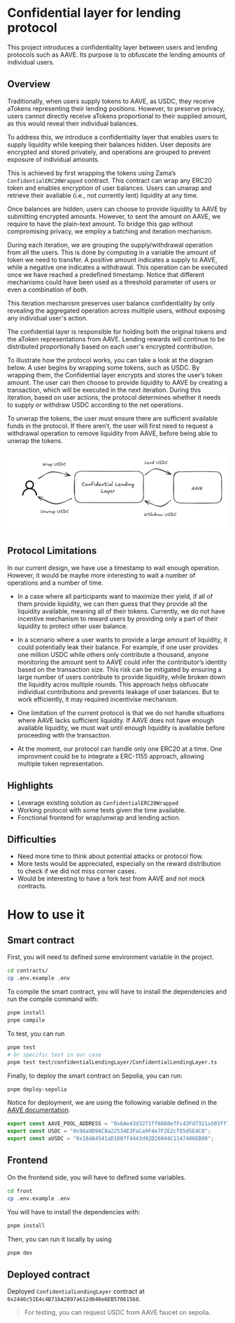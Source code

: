 # Confidential layer for lending protocol

This project introduces a confidentiality layer between users and lending protocols such as AAVE. Its purpose is to obfuscate the lending amounts of individual users.

## Overview

Traditionally, when users supply tokens to AAVE, as USDC, they receive aTokens representing their lending positions. However, to preserve privacy, users cannot directly receive aTokens proportional to their supplied amount, as this would reveal their individual balances.

To address this, we introduce a confidentiality layer that enables users to supply liquidity while keeping their balances hidden. User deposits are encrypted and stored privately, and operations are grouped to prevent exposure of individual amounts.

This is achieved by first wrapping the tokens using Zama’s `ConfidentialERC20Wrapped` contract. This contract can wrap any ERC20 token and enables encryption of user balances. Users can unwrap and retrieve their available (i.e., not currently lent) liquidity at any time.

Once balances are hidden, users can choose to provide liquidity to AAVE by submitting encrypted amounts. However, to sent the amount on AAVE, we require to have the plain-text amount. To bridge this gap without compromising privacy, we employ a batching and iteration mechanism.

During each iteration, we are grouping the supply/withdrawal operation from all the users. This is done by computing in a variable the amount of token we need to transfer. A positive amount indicates a supply to AAVE, while a negative one indicates a withdrawal. This operation can be executed once we have reached a predefined timestamp. Notice that different mechanisms could have been used as a threshold parameter of users or even a combination of both.

This iteration mechanism preserves user balance confidentiality by only revealing the aggregated operation across multiple users, without exposing any individual user's action.

The confidential layer is responsible for holding both the original tokens and the aToken representations from AAVE. Lending rewards will continue to be distributed proportionally based on each user's encrypted contribution.

To illustrate how the protocol works, you can take a look at the diagram below. A user begins by wrapping some tokens, such as USDC. By wrapping them, the Confidential layer encrypts and stores the user’s token amount. The user can then choose to provide liquidity to AAVE by creating a transaction, which will be executed in the next iteration. During this iteration, based on user actions, the protocol determines whether it needs to supply or withdraw USDC according to the net operations.

To unwrap the tokens, the user must ensure there are sufficient available funds in the protocol. If there aren’t, the user will first need to request a withdrawal operation to remove liquidity from AAVE, before being able to unwrap the tokens.

![User Workflow](./workflow.png)

## Protocol Limitations

In our current design, we have use a timestamp to wait enough operation. However, it would be maybe more interesting to wait a number of operations and a number of time.

- In a case where all participants want to maximize their yield, if all of them provide liquidity, we can then guess that they provide all the liquidity available, meaning all of their tokens. Currently, we do not have incentive mechanism to reward users by providing only a part of their liquidity to protect other user balance.

- In a scenario where a user wants to provide a large amount of liquidity, it could potentially leak their balance. For example, if one user provides one million USDC while others only contribute a thousand, anyone monitoring the amount sent to AAVE could infer the contributor’s identity based on the transaction size. This risk can be mitigated by ensuring a large number of users contribute to provide liquidity, while broken down the liquidity acros multiple rounds. This approach helps obfuscate individual contributions and prevents leakage of user balances. But to work efficiently, it may required incentivise mechanism.

- One limitation of the current protocol is that we do not handle situations where AAVE lacks sufficient liquidity. If AAVE does not have enough available liquidity, we must wait until enough liquidity is available before proceeding with the transaction.

- At the moment, our protocol can handle only one ERC20 at a time. One improvment could be to integrate a ERC-1155 approach, allowing multiple token representation.

## Highlights

- Leverage existing solution as `ConfidentialERC20Wrapped`
- Working protocol with some tests given the time available.
- Fonctional frontend for wrap/unwrap and lending action.

## Difficulties

- Need more time to think about potential attacks or protocol flow.
- More tests would be appreciated, especially on the reward distribution to check if we did not miss corner cases.
- Would be interesting to have a fork test from AAVE and not mock contracts.

# How to use it

## Smart contract

First, you will need to defined some environment variable in the project.

```bash
cd contracts/
cp .env.example .env
```

To compile the smart contract, you will have to install the dependencies and run the compile command with:

```bash
pnpm install
pnpm compile
```

To test, you can run

```bash
pnpm test
# Or specific test in our case
pnpm test test/confidentialLendingLayer/ConfidentialLendingLayer.ts
```

Finally, to deploy the smart contract on Sepolia, you can run:

```bash
pnpm deploy-sepolia
```

Notice for deployment, we are using the following variable defined in the [AAVE documentation](https://github.com/bgd-labs/aave-address-book/blob/main/src/AaveV3Sepolia.sol).

```typescript
export const AAVE_POOL_ADDRESS = "0x6Ae43d3271ff6888e7Fc43Fd7321a503ff738951";
export const USDC = "0x94a9D9AC8a22534E3FaCa9F4e7F2E2cf85d5E4C8";
export const aUSDC = "0x16dA4541aD1807f4443d92D26044C1147406EB80";
```

## Frontend

On the frontend side, you will have to defined some variables.

```bash
cd front
cp .env.example .env
```

You will have to install the dependencies with:

```bash
pnpm install
```

Then, you can run it locally by using

```bash
pnpm dev
```

## Deployed contract

Deployed `ConfidentialLendingLayer` contract at `0x2446c51E4c4B71bA2897a612d640e6EB57061568`.

> For testing, you can request USDC from AAVE faucet on sepolia.
